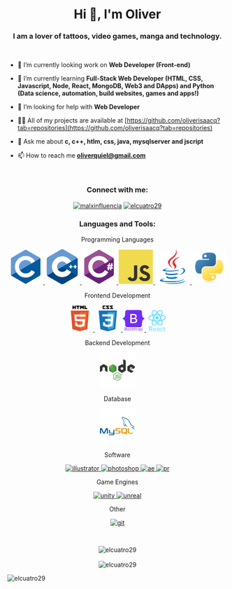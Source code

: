 <h1 align="center">Hi 👋, I'm Oliver</h1>
<h3 align="center">I am a lover of tattoos, video games, manga and technology.</h3>
<br>

- 🔭 I’m currently looking work on **Web Developer (Front-end)**

- 🌱 I’m currently learning **Full-Stack Web Developer (HTML, CSS, Javascript, Node, React, MongoDB, Web3 and DApps) and Python (Data science, automation, build websites, games and apps!)**

- 🤝 I’m looking for help with **Web Developer**

- 👨‍💻 All of my projects are available at [https://github.com/oliverisaacq?tab=repositories](https://github.com/oliverisaacq?tab=repositories)

- 💬 Ask me about **c, c++, htlm, css, java, mysqlserver and jscript**

- 📫 How to reach me **oliverquiel@gmail.com**
<br>
<h3 align="center">Connect with me:</h3>
<p align="center">
<a href="https://twitter.com/malxinfluencia" target="blank"><img align="center" src="https://raw.githubusercontent.com/rahuldkjain/github-profile-readme-generator/master/src/images/icons/Social/twitter.svg" alt="malxinfluencia" height="30" width="40" /></a>
<a href="https://instagram.com/oliverisaacq" target="blank"><img align="center" src="https://raw.githubusercontent.com/rahuldkjain/github-profile-readme-generator/master/src/images/icons/Social/instagram.svg" alt="elcuatro29" height="30" width="40" /></a>
</p>

<h3 align="center">Languages and Tools:</h3>

<p align="center"> 
Programming Languages 

<p align="center"> <a href="https://www.cprogramming.com/" target="_blank" rel="noreferrer"> <img src="https://raw.githubusercontent.com/devicons/devicon/master/icons/c/c-original.svg" alt="c" width="80" height="80"/> </a> <a href="https://www.w3schools.com/cpp/" target="_blank" rel="noreferrer"> <img src="https://raw.githubusercontent.com/devicons/devicon/master/icons/cplusplus/cplusplus-original.svg" alt="cplusplus" width="80" height="80"/> </a> <a href="https://www.w3schools.com/cs/" target="_blank" rel="noreferrer"> <img src="https://raw.githubusercontent.com/devicons/devicon/master/icons/csharp/csharp-original.svg" alt="csharp" width="80" height="80"/> </a> <a href="https://developer.mozilla.org/en-US/docs/Web/JavaScript" target="_blank" rel="noreferrer"> <img src="https://raw.githubusercontent.com/devicons/devicon/master/icons/javascript/javascript-original.svg" alt="javascript" width="80" height="80"/> </a> <a href="https://www.java.com" target="_blank" rel="noreferrer"> <img src="https://raw.githubusercontent.com/devicons/devicon/master/icons/java/java-original.svg" alt="java" width="80" height="80"/> </a> <a href="https://www.python.org" target="_blank" rel="noreferrer"> <img src="https://raw.githubusercontent.com/devicons/devicon/master/icons/python/python-original.svg" alt="python" width="80" height="80"/> </a></p> 

<p align="center"> Frontend Development</p>

<p align="center"><a href="https://www.w3.org/html/" target="_blank" rel="noreferrer"> <img src="https://raw.githubusercontent.com/devicons/devicon/master/icons/html5/html5-original-wordmark.svg" alt="html5" width="60" height="60"/> </a> <a href="https://www.w3schools.com/css/" target="_blank" rel="noreferrer"> <img src="https://raw.githubusercontent.com/devicons/devicon/master/icons/css3/css3-original-wordmark.svg" alt="css3" width="60" height="60"/> </a> <a href="https://getbootstrap.com" target="_blank" rel="noreferrer"> <img src="https://raw.githubusercontent.com/devicons/devicon/master/icons/bootstrap/bootstrap-plain-wordmark.svg" alt="bootstrap" width="50" height="50"/> </a> <a href="https://reactjs.org/" target="_blank" rel="noreferrer"> <img src="https://raw.githubusercontent.com/devicons/devicon/master/icons/react/react-original-wordmark.svg" alt="react" width="50" height="50"/> </a> </p>

<p align="center">Backend Development</p>

<p align="center"><a href="https://nodejs.org" target="_blank" rel="noreferrer"> <img src="https://raw.githubusercontent.com/devicons/devicon/master/icons/nodejs/nodejs-original-wordmark.svg" alt="nodejs" width="80" height="80"/> </a></p> 

<p align="center">Database</p>

<p align="center"><a href="https://www.mysql.com/" target="_blank" rel="noreferrer"> <img src="https://raw.githubusercontent.com/devicons/devicon/master/icons/mysql/mysql-original-wordmark.svg" alt="mysql" width="80" height="80"/> </a> </p>

<p align="center">Software</p>

<p align="center"><a href="https://www.adobe.com/in/products/illustrator.html" target="_blank" rel="noreferrer"> <img src="https://www.adobe.com/cc-shared/assets/img/product-icons/svg/illustrator.svg" alt="illustrator" width="50" height="50"/> </a> <a href="https://www.photoshop.com/en" target="_blank" rel="noreferrer"> <img src="https://www.adobe.com/cc-shared/assets/img/product-icons/svg/illustrator.svg" alt="photoshop" width="50" height="50"/> </a> <a href="https://www.adobe.com/products/aftereffects.html?msockid=09c49c0c2dcb6070018c88992cba61d9" target="_blank" rel="noreferrer"> <img src="https://www.adobe.com/cc-shared/assets/img/product-icons/svg/after-effects.svg" alt="ae" width="50" height="50"/> </a> <a href="https://www.adobe.com/products/premiere.html" target="_blank" rel="noreferrer"> <img src="https://www.adobe.com/cc-shared/assets/img/product-icons/svg/premiere-pro.svg" alt="pr" width="50" height="50"/> </a></p>

<p align="center">Game Engines</p>

<p align="center"><a href="https://unity.com/" target="_blank" rel="noreferrer"> <img src="https://www.vectorlogo.zone/logos/unity3d/unity3d-icon.svg" alt="unity" width="80" height="80"/> </a> <a href="https://unrealengine.com/" target="_blank" rel="noreferrer"> <img src="https://raw.githubusercontent.com/kenangundogan/fontisto/036b7eca71aab1bef8e6a0518f7329f13ed62f6b/icons/svg/brand/unreal-engine.svg" alt="unreal" width="80" height="80"/> </a></p>

<p align="center">Other</p> 

<p align="center"><a href="https://git-scm.com/" target="_blank" rel="noreferrer"> <img src="https://www.vectorlogo.zone/logos/git-scm/git-scm-icon.svg" alt="git" width="40" height="40"/> </a></p> 
</p> 

<br>

<p align="center">
	<img src="https://github-readme-stats.vercel.app/api/top-langs?username=oliverisaacq&show_icons=true&theme=radical&locale=en&layout=compact" alt="elcuatro29"/>
	<br>
	<br>
	<img src="https://github-readme-stats.vercel.app/api?username=oliverisaacq&show_icons=true&theme=radical&locale=en" alt="elcuatro29"/>
</p>

<p align="left"> <img src="https://komarev.com/ghpvc/?username=oliverisaacq&label=Profile%20views&color=0e75b6&style=flat" alt="elcuatro29" /> </p>




<!--
**elcuatro29/elcuatro29** is a ✨ _special_ ✨ repository because its `README.md` (this file) appears on your GitHub profile.

Here are some ideas to get you started:

- 🔭 I’m currently working on ...
- 🌱 I’m currently learning ...
- 👯 I’m looking to collaborate on ...
- 🤔 I’m looking for help with ...
- 💬 Ask me about ...
- 📫 How to reach me: ...
- 😄 Pronouns: ...
- ⚡ Fun fact: ...
-->
